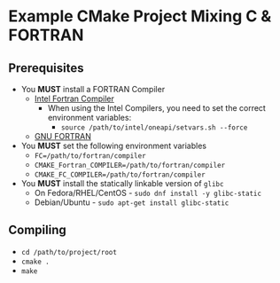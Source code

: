 # Example CMake Project Mixing C & FORTRAN

## Prerequisites

* You **MUST** install a FORTRAN Compiler
  * [Intel Fortran Compiler](https://www.intel.com/content/www/us/en/developer/tools/oneapi/fortran-compiler.html)
    * When using the Intel Compilers, you need to set the correct environment variables:
      * `source /path/to/intel/oneapi/setvars.sh --force`
  * [GNU FORTRAN](https://gcc.gnu.org/fortran/)
* You **MUST** set the following environment variables
  * `FC=/path/to/fortran/compiler`
  * `CMAKE_Fortran_COMPILER=/path/to/fortran/compiler`
  * `CMAKE_FC_COMPILER=/path/to/fortran/compiler`
* You **MUST** install the statically linkable version of `glibc`
  * On Fedora/RHEL/CentOS - `sudo dnf install -y glibc-static`
  * Debian/Ubuntu - `sudo apt-get install glibc-static`

## Compiling
* `cd /path/to/project/root`
* `cmake .`
* `make`